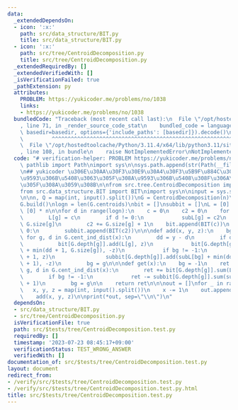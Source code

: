 ```yaml
---
data:
  _extendedDependsOn:
  - icon: ':x:'
    path: src/data_structure/BIT.py
    title: src/data_structure/BIT.py
  - icon: ':x:'
    path: src/tree/CentroidDecomposition.py
    title: src/tree/CentroidDecomposition.py
  _extendedRequiredBy: []
  _extendedVerifiedWith: []
  _isVerificationFailed: true
  _pathExtension: py
  attributes:
    PROBLEM: https://yukicoder.me/problems/no/1038
    links:
    - https://yukicoder.me/problems/no/1038
  bundledCode: "Traceback (most recent call last):\n  File \"/opt/hostedtoolcache/Python/3.11.4/x64/lib/python3.11/site-packages/onlinejudge_verify/documentation/build.py\"\
    , line 71, in _render_source_code_stat\n    bundled_code = language.bundle(stat.path,\
    \ basedir=basedir, options={'include_paths': [basedir]}).decode()\n          \
    \         ^^^^^^^^^^^^^^^^^^^^^^^^^^^^^^^^^^^^^^^^^^^^^^^^^^^^^^^^^^^^^^^^^^^^^^^^^^^^^^^^^\n\
    \  File \"/opt/hostedtoolcache/Python/3.11.4/x64/lib/python3.11/site-packages/onlinejudge_verify/languages/python.py\"\
    , line 108, in bundle\n    raise NotImplementedError\nNotImplementedError\n"
  code: "# verification-helper: PROBLEM https://yukicoder.me/problems/no/1038\nfrom\
    \ pathlib import Path\nimport sys\n\nsys.path.append(str(Path(__file__).resolve().parent.parent.parent.parent))\n\
    \n## yukicoder \u306E\u30AA\u30F3\u30E9\u30A4\u30F3\u5B9F\u884C\u3060\u3068TL\u306B\
    \u9593\u306B\u5408\u3063\u305F\u308A\u9593\u306B\u5408\u308F\u306A\u304B\u3063\
    \u305F\u308A\u3059\u308B\n\nfrom src.tree.CentroidDecomposition import CentroidDecomposition\n\
    from src.data_structure.BIT import BIT\nimport sys\n\ninput = sys.stdin.readline\n\
    \n\nn, Q = map(int, input().split())\nG = CentroidDecomposition(n)\nG.read_edges()\n\
    G.build()\nlogn = len(G.centroids)\nbit = []\nsubbit = []\nL = [0] * n\nsubL =\
    \ [0] * n\n\nfor d in range(logn):\n    c = 0\n    c2 = 0\n    for g in G.centroids[d]:\n\
    \        L[g] = c\n        if d != 0:\n            subL[g] = c2\n        c +=\
    \ G.size[g]\n        c2 += G.size[g] + 1\n    bit.append(BIT(c))\n    if d !=\
    \ 0:\n        subbit.append(BIT(c2))\n\n\ndef add(x, y, z):\n    bg = -1\n   \
    \ for g, d in G.cent_ind_dist(x):\n        dd = y - d\n        if dd >= 0:\n \
    \           bit[G.depth[g]].add(L[g], z)\n            bit[G.depth[g]].add(L[g]\
    \ + min(dd + 1, G.size[g]), -z)\n            if bg != -1:\n                subbit[G.depth[g]].add(subL[bg]\
    \ + 1, z)\n                subbit[G.depth[g]].add(subL[bg] + min(dd + 1, G.size[bg]\
    \ + 1), -z)\n        bg = g\n\n\ndef get(x):\n    bg = -1\n    ret = 0\n    for\
    \ g, d in G.cent_ind_dist(x):\n        ret += bit[G.depth[g]].sum(L[g] + d + 1)\n\
    \        if bg != -1:\n            ret -= subbit[G.depth[g]].sum(subL[bg] + d\
    \ + 1)\n        bg = g\n\n    return ret\n\n\nout = []\nfor _ in range(Q):\n \
    \   x, y, z = map(int, input().split())\n    x -= 1\n    out.append(get(x))\n\
    \    add(x, y, z)\n\nprint(*out, sep=\"\\n\")\n"
  dependsOn:
  - src/data_structure/BIT.py
  - src/tree/CentroidDecomposition.py
  isVerificationFile: true
  path: src/$tests/tree/CentroidDecomposition.test.py
  requiredBy: []
  timestamp: '2023-07-23 08:45:17+09:00'
  verificationStatus: TEST_WRONG_ANSWER
  verifiedWith: []
documentation_of: src/$tests/tree/CentroidDecomposition.test.py
layout: document
redirect_from:
- /verify/src/$tests/tree/CentroidDecomposition.test.py
- /verify/src/$tests/tree/CentroidDecomposition.test.py.html
title: src/$tests/tree/CentroidDecomposition.test.py
---
```

